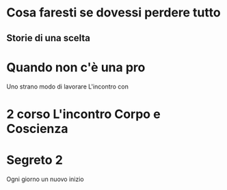 
# Cosa faresti se dovessi perdere tutto 

## Storie di una scelta


# Quando non c'è una pro


Uno strano modo di lavorare L'incontro con 
# 2 corso L'incontro Corpo e Coscienza

# Segreto 2
Ogni giorno un nuovo inizio
<!--stackedit_data:
eyJoaXN0b3J5IjpbLTE1MTc1NTMzMTcsLTYyMTY2MjgzNiwtMT
UwOTM4NjkzMCwtMTg5MDU2MDI3XX0=
-->